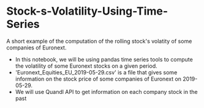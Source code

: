 # Stock-s-Volatility-Using-Time-Series
A short example of the computation of the rolling stock's volatity of some companies of Euronext.

- In this notebook, we will be using pandas time series tools to compute the volatility of some Euronext stocks on a given period.
- 'Euronext_Equities_EU_2019-05-29.csv' is a file that gives some information on the stock price of some companies of Euronext on 2019-05-29.
- We will use Quandl API to get information on each company stock in the past
